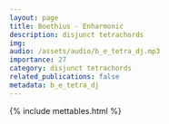 ```yaml
---
layout: page
title: Boethius - Enharmonic
description: disjunct tetrachords
img: 
audio: /assets/audio/b_e_tetra_dj.mp3
importance: 27
category: disjunct tetrachords
related_publications: false
metadata: b_e_tetra_dj
--- 
```

{% include mettables.html %}